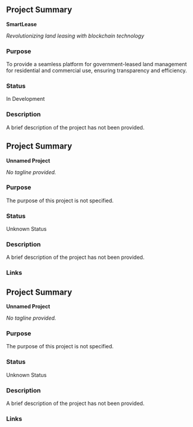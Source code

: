 
## Project Summary

**SmartLease**

*Revolutionizing land leasing with blockchain technology*

### Purpose

To provide a seamless platform for government-leased land management for residential and commercial use, ensuring transparency and efficiency.

### Status

In Development

### Description

A brief description of the project has not been provided.

## Project Summary

**Unnamed Project**

*No tagline provided.*

### Purpose

The purpose of this project is not specified.

### Status

Unknown Status

### Description

A brief description of the project has not been provided.

### Links


## Project Summary

**Unnamed Project**

*No tagline provided.*

### Purpose

The purpose of this project is not specified.

### Status

Unknown Status

### Description

A brief description of the project has not been provided.

### Links

